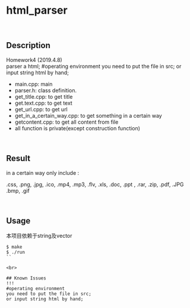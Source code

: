 # html_parser

<br>

## Description 
Homework4 (2019.4.8)  
parser a html;
#operating environment
you need to put the file in src;
or input string html by hand;
* main.cpp: main
* parser.h: class definition.
* get_title.cpp: to get title  
* get.text.cpp: to get text 
* get_url.cpp: to get url
* get_in_a_certain_way.cpp: to get something in a certain way
* getcontent.cpp: to get all content from file
* all function is private(except construction function)
<br>

## Result 

in a certain way only include : 

.css, .png,  .jpg,  .ico,  .mp4,  .mp3,  .flv,
.xls,   .doc,  .ppt , .rar,  .zip,   .pdf, .JPG  .bmp,  .gif

<br>

## Usage

本项目依赖于string及vector  

```
$ make
$ ./run
``

<br>

## Known Issues
!!! 
#operating environment
you need to put the file in src;
or input string html by hand;
